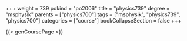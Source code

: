 +++
weight = 739
pokind = "po2006"
title = "physics739"
degree = "msphysik"
parents = ["physics700"]
tags = ["msphysik", "physics739", "physics700"]
categories = ["course"]
bookCollapseSection = false
+++

{{< genCoursePage >}}
